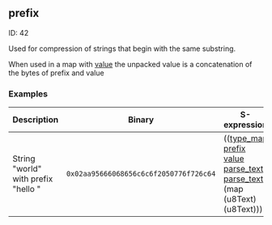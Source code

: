 ## prefix

ID: 42

Used for compression of strings that begin with the same substring.

When used in a map with [value](./value.md) the unpacked value is a concatenation of the bytes of prefix and value

### Examples

| Description | Binary | S-expression | Unpacked |
|----|----|----|----|
| String "world" with prefix "hello " | `0x02aa95666068656c6c6f2050776f726c64` | (([type_map](./type_map.md) [prefix](./prefix.md) [value](./value.md) [parse_text](./parse_text.md) [parse_text](./parse_text.md)) (map (u8Text) (u8Text))) | <pre>"hello world"</pre> |